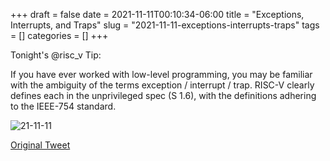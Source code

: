 +++ 
draft = false
date = 2021-11-11T00:10:34-06:00
title = "Exceptions, Interrupts, and Traps"
slug = "2021-11-11-exceptions-interrupts-traps" 
tags = []
categories = []
+++

Tonight's @risc_v Tip:

If you have ever worked with low-level programming, you may be familiar with the ambiguity of the terms exception / interrupt / trap. RISC-V clearly defines each in the unprivileged spec (S 1.6), with the definitions adhering to the IEEE-754 standard.

![21-11-11](../../static/risc-v-tips/21-11-11.png)

[Original Tweet](https://twitter.com/hasheddan/status/1458990116190441483?s=20)